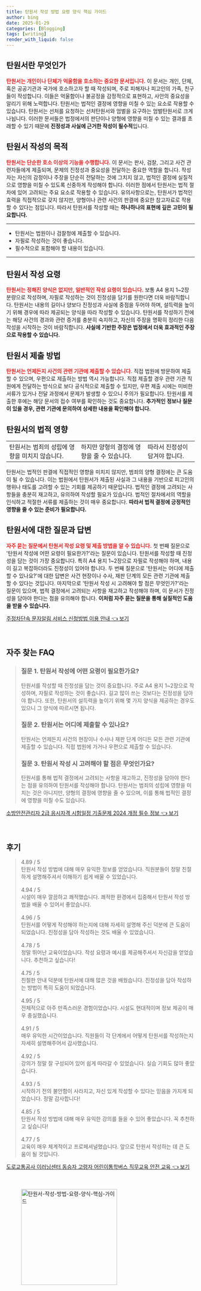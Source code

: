 ```yaml
---
title: 탄원서 작성 방법 요령 양식 핵심 가이드
author: bing
date: 2025-01-29
categories: [Blogging]
tags: [writing]
render_with_liquid: false
---
```



<h2 id='탄원서란 무엇인가'>탄원서란 무엇인가</h2>

<p><b><span style="color: #ee2323;">탄원서는 개인이나 단체가 억울함을 호소하는 중요한 문서입니다.</span></b> 이 문서는 개인, 단체, 혹은 공공기관과 국가에 호소하고자 할 때 작성되며, 주로 피해자나 피고인의 가족, 친구들이 작성합니다. 이들은 억울함이나 불공정을 감정적으로 표현하고, 사안의 중요성을 알리기 위해 노력합니다. 탄원서는 법적인 결정에 영향을 미칠 수 있는 요소로 작용할 수 있습니다. 탄원서는 선처를 요청하는 선처탄원서와 엄벌을 요구하는 엄벌탄원서로 크게 나뉩니다. 이러한 문서들은 법정에서의 판단이나 양형에 영향을 미칠 수 있는 결과를 초래할 수 있기 때문에 <b>진정성과 사실에 근거한 작성이 필수적</b>입니다.</p>

<h2 id='탄원서 작성의 목적'>탄원서 작성의 목적</h2>

<p><b><span style="color: #ee2323;">탄원서는 단순한 호소 이상의 기능을 수행합니다.</span></b> 이 문서는 판사, 검찰, 그리고 사건 관련자들에게 제출되며, 문제의 진정성과 중요성을 전달하는 중요한 역할을 합니다. 작성자는 자신의 감정이나 주장을 단순히 전달하는 것에 그치지 않고, 법적인 결정에 실질적으로 영향을 미칠 수 있도록 신중하게 작성해야 합니다. 이러한 점에서 탄원서는 법적 절차에 있어 고려되는 주요 요소로 작용할 수 있습니다. 유의사항으로는, 탄원서가 법적인 효력을 직접적으로 갖지 않지만, 양형이나 관련 사건의 판결에 중요한 참고자료로 작용할 수 있다는 점입니다. 따라서 탄원서를 작성할 때는 <b>하나하나의 표현에 깊은 고민이 필요합니다.</b></p>

<hr />

<ul>
    <li>탄원서는 법원이나 검찰청에 제출할 수 있습니다.</li>
    <li>자필로 작성하는 것이 좋습니다.</li>
    <li>필수적으로 포함해야 할 내용이 있습니다.</li>
</ul>

<hr />

<h2 id='탄원서 작성 요령'>탄원서 작성 요령</h2>

<p><b><span style="color: #ee2323;">탄원서는 정해진 양식은 없지만, 일반적인 작성 요령이 있습니다.</span></b> 보통 A4 용지 1~2장 분량으로 작성하며, 자필로 작성하는 것이 진정성을 담기를 원한다면 더욱 바람직합니다. 탄원서는 내용의 길이나 양보다 진정성과 사실에 중점을 두어야 하며, 설득력을 높이기 위해 경우에 따라 제공되는 양식을 따라 작성할 수 있습니다. 탄원서를 작성하기 전에는 해당 사건의 경과와 관련 증거를 충분히 숙지하고, 자신의 주장을 명확히 정리한 다음 작성을 시작하는 것이 바람직합니다. <b>사실에 기반한 주장은 법정에서 더욱 효과적인 주장으로 작용할 수 있습니다.</b></p>

<h2 id='탄원서 제출 방법'>탄원서 제출 방법</h2>

<p><b><span style="color: #ee2323;">탄원서는 언제든지 사건의 관련 기관에 제출할 수 있습니다.</span></b> 직접 법원에 방문하여 제출할 수 있으며, 우편으로 제출하는 방법 역시 가능합니다. 직접 제출할 경우 관련 기관 직원에게 전달하는 방식으로 보다 공식적으로 제출할 수 있지만, 우편 제출 시에는 미비한 서류가 있거나 전달 과정에서 문제가 발생할 수 있으니 주의가 필요합니다. 탄원서를 제출한 후에는 해당 문서의 접수 여부를 확인하는 것도 중요합니다. <b>추가적인 정보나 질문이 있을 경우, 관련 기관에 문의하여 상세한 내용을 확인해야 합니다.</b></p>

<h2 id='탄원서의 법적 영향'>탄원서의 법적 영향</h2>

<table>
    <tr>
        <td>탄원서는 범죄의 성립에 영향을 미치지 않습니다.</td>
        <td>하지만 양형의 결정에 영향을 줄 수 있습니다.</td>
        <td>따라서 진정성이 담겨야 합니다.</td>
    </tr>
</table>

<p>탄원서는 법적인 판결에 직접적인 영향을 미치지 않지만, 범죄의 양형 결정에는 큰 도움이 될 수 있습니다. 이는 법원에서 탄원서가 제출된 사실과 그 내용을 기반으로 피고인의 행위나 태도를 고려할 수 있는 기회를 제공하기 때문입니다. 법적인 결정에 고려되는 사항들을 충분히 재고하고, 유의하여 작성할 필요가 있습니다. 법적인 절차에서의 역할을 인식하고 적절한 서류를 제출하는 것이 매우 중요합니다. <b>따라서 법적 결정에 긍정적인 영향을 줄 수 있는 준비가 필요합니다.</b></p>

<h2 id='탄원서에 대한 질문과 답변'>탄원서에 대한 질문과 답변</h2>

<p><b><span style="color: #ee2323;">자주 묻는 질문에서 탄원서 작성 요령 및 제출 방법을 알 수 있습니다.</span></b> 첫 번째 질문으로 '탄원서 작성에 어떤 요령이 필요한가?'라는 질문이 있습니다. 탄원서를 작성할 때 진정성을 담는 것이 가장 중요합니다. 특히 A4 용지 1~2장으로 자필로 작성해야 하며, 내용이 길고 복잡하더라도 진정성이 있어야 합니다. 두 번째 질문으로 '탄원서는 어디에 제출할 수 있나요?'에 대한 답변은 사건 현장이나 수사, 재판 단계의 모든 관련 기관에 제출할 수 있다는 것입니다. 마지막으로 '탄원서 작성 시 고려해야 할 점은 무엇인가?'라는 질문이 있으며, 법적 결정에서 고려되는 사항을 재고하고 작성해야 하며, 이 문서가 진정성을 담아야 한다는 점을 유의해야 합니다. <b>이처럼 자주 묻는 질문을 통해 실질적인 도움을 받을 수 있습니다.</b></p>


<p><a class="click-button" title="주정차단속 문자알림 서비스 신청방법 이용 안내" href="https://afficreate.github.io/posts/%EC%A3%BC%EC%A0%95%EC%B0%A8%EB%8B%A8%EC%86%8D-%EB%AC%B8%EC%9E%90%EC%95%8C%EB%A6%BC-%EC%84%9C%EB%B9%84%EC%8A%A4-%EC%8B%A0%EC%B2%AD%EB%B0%A9%EB%B2%95-%EC%9D%B4%EC%9A%A9-%EC%95%88%EB%82%B4/" rel="dofollow">주정차단속 문자알림 서비스 신청방법 이용 안내 👈 보기</a></p><br>
<h2 id='자주_찾는_FAQ'>자주 찾는 FAQ</h2>
<div itemscope="" itemtype="https://schema.org/FAQPage"> 
<blockquote> 
<div itemscope="" itemprop="mainEntity" itemtype="https://schema.org/Question"> 
<h3 itemprop="name">질문 1. 탄원서 작성에 어떤 요령이 필요한가요?</h3> 
<div itemscope="" itemprop="acceptedAnswer" itemtype="https://schema.org/Answer"> 
<span itemprop="text"> 
<p>탄원서를 작성할 때 진정성을 담는 것이 중요합니다. 주로 A4 용지 1~2장으로 작성하며, 자필로 작성하는 것이 좋습니다. 길고 많이 쓰는 것보다는 진정성을 담아야 합니다. 또한, 탄원서의 설득력을 높이기 위해 몇 가지 양식을 제공하는 경우도 있으니 그 양식에 따르시면 됩니다.</p> 
</span> 
</div> 
</div> 
<div itemscope="" itemprop="mainEntity" itemtype="https://schema.org/Question"> 
<h3 itemprop="name">질문 2. 탄원서는 어디에 제출할 수 있나요?</h3> 
<div itemscope="" itemprop="acceptedAnswer" itemtype="https://schema.org/Answer"> 
<span itemprop="text"> 
<p>탄원서는 언제든지 사건의 현장이나 수사나 재판 단계 어디든 모든 관련 기관에 제출할 수 있습니다. 직접 법원에 가거나 우편으로 제출할 수 있습니다.</p> 
</span> 
</div> 
</div> 
<div itemscope="" itemprop="mainEntity" itemtype="https://schema.org/Question"> 
<h3 itemprop="name">질문 3. 탄원서 작성 시 고려해야 할 점은 무엇인가요?</h3> 
<div itemscope="" itemprop="acceptedAnswer" itemtype="https://schema.org/Answer"> 
<span itemprop="text"> 
<p>탄원서를 통해 법적 결정에서 고려되는 사항을 재고하고, 진정성을 담아야 한다는 점을 유의하여 탄원서를 작성해야 합니다. 탄원서는 범죄의 성립에 영향을 미치는 것은 아니지만, 양형의 결정에 영향을 줄 수 있으며, 이를 통해 법적인 결정에 영향을 미칠 수도 있습니다.</p> 
</span> 
</div> 
</div> 
</blockquote> 
</div>
<p><a class="click-button" title="소방안전관리자 2급 응시자격 시험일정 기출문제 2024 개정 필수 정보" href="https://afficreate.github.io/posts/%EC%86%8C%EB%B0%A9%EC%95%88%EC%A0%84%EA%B4%80%EB%A6%AC%EC%9E%90-2%EA%B8%89-%EC%9D%91%EC%8B%9C%EC%9E%90%EA%B2%A9-%EC%8B%9C%ED%97%98%EC%9D%BC%EC%A0%95-%EA%B8%B0%EC%B6%9C%EB%AC%B8%EC%A0%9C-2024-%EA%B0%9C%EC%A0%95-%ED%95%84%EC%88%98-%EC%A0%95%EB%B3%B4/" rel="dofollow">소방안전관리자 2급 응시자격 시험일정 기출문제 2024 개정 필수 정보 👈 보기</a></p><br>
<h2 id='후기'>후기</h2>
<div itemscope itemtype="https://schema.org/Product">
  <blockquote>
  <div itemprop="review" itemscope itemtype="https://schema.org/Review">
      <div itemprop="reviewRating" itemscope itemtype="https://schema.org/Rating"> <span itemprop="ratingValue">4.89</span> / <span itemprop="bestRating">5</span> </div>
      <span itemprop="reviewBody">탄원서 작성 방법에 대해 매우 유익한 정보를 얻었습니다. 직원분들이 정말 친절하게 설명해주셔서 이해하기 쉽게 배울 수 있었습니다.</span>
  </div>
  <br>
  <div itemprop="review" itemscope itemtype="https://schema.org/Review">
      <div itemprop="reviewRating" itemscope itemtype="https://schema.org/Rating"> <span itemprop="ratingValue">4.94</span> / <span itemprop="bestRating">5</span> </div>
      <span itemprop="reviewBody">시설이 매우 깔끔하고 쾌적했습니다. 쾌적한 환경에서 집중해서 탄원서 작성 방법을 배울 수 있어서 좋았습니다.</span>
  </div>
  <br>
  <div itemprop="review" itemscope itemtype="https://schema.org/Review">
      <div itemprop="reviewRating" itemscope itemtype="https://schema.org/Rating"> <span itemprop="ratingValue">4.96</span> / <span itemprop="bestRating">5</span> </div>
      <span itemprop="reviewBody">탄원서를 어떻게 작성해야 하는지에 대해 자세히 설명해 주신 덕분에 큰 도움이 되었습니다. 진정성을 담아 작성하는 것도 배울 수 있었습니다.</span>
  </div>
  <br>
  <div itemprop="review" itemscope itemtype="https://schema.org/Review">
      <div itemprop="reviewRating" itemscope itemtype="https://schema.org/Rating"> <span itemprop="ratingValue">4.78</span> / <span itemprop="bestRating">5</span> </div>
      <span itemprop="reviewBody">정말 뛰어난 교육이었습니다. 작성 요령과 예시를 제공해주셔서 자신감을 얻었습니다. 추천하고 싶습니다!</span>
  </div>
  <br>
  <div itemprop="review" itemscope itemtype="https://schema.org/Review">
      <div itemprop="reviewRating" itemscope itemtype="https://schema.org/Rating"> <span itemprop="ratingValue">4.75</span> / <span itemprop="bestRating">5</span> </div>
      <span itemprop="reviewBody">친절한 안내 덕분에 탄원서에 대해 많은 것을 배웠습니다. 진정성을 담아 작성하는 방법이 특히 도움이 되었습니다.</span>
  </div>
  <br>
  <div itemprop="review" itemscope itemtype="https://schema.org/Review">
      <div itemprop="reviewRating" itemscope itemtype="https://schema.org/Rating"> <span itemprop="ratingValue">4.95</span> / <span itemprop="bestRating">5</span> </div>
      <span itemprop="reviewBody">전체적으로 아주 만족스러운 경험이었습니다. 시설도 현대적이며 정보 제공이 매우 충실했습니다.</span>
  </div>
  <br>
  <div itemprop="review" itemscope itemtype="https://schema.org/Review">
      <div itemprop="reviewRating" itemscope itemtype="https://schema.org/Rating"> <span itemprop="ratingValue">4.91</span> / <span itemprop="bestRating">5</span> </div>
      <span itemprop="reviewBody">매우 유익한 시간이었습니다. 직원들이 각 단계에서 어떻게 탄원서를 작성하는지 자세히 설명해주어서 감사했습니다.</span>
  </div>
  <br>
  <div itemprop="review" itemscope itemtype="https://schema.org/Review">
      <div itemprop="reviewRating" itemscope itemtype="https://schema.org/Rating"> <span itemprop="ratingValue">4.92</span> / <span itemprop="bestRating">5</span> </div>
      <span itemprop="reviewBody">강의가 정말 잘 구성되어 있어 쉽게 따라갈 수 있었습니다. 실습 기회도 많아 좋았습니다.</span>
  </div>
  <br>
  <div itemprop="review" itemscope itemtype="https://schema.org/Review">
      <div itemprop="reviewRating" itemscope itemtype="https://schema.org/Rating"> <span itemprop="ratingValue">4.93</span> / <span itemprop="bestRating">5</span> </div>
      <span itemprop="reviewBody">시작하기 전의 불안함이 사라지고, 자신 있게 작성할 수 있다는 믿음을 가지게 되었습니다. 정말 감사합니다!</span>
  </div>
  <br>
  <div itemprop="review" itemscope itemtype="https://schema.org/Review">
      <div itemprop="reviewRating" itemscope itemtype="https://schema.org/Rating"> <span itemprop="ratingValue">4.85</span> / <span itemprop="bestRating">5</span> </div>
      <span itemprop="reviewBody">탄원서 작성 방법에 대해 매우 유익한 강의를 들을 수 있어 좋았습니다. 꼭 추천하고 싶습니다!</span>
  </div>
  <br>
  <div itemprop="review" itemscope itemtype="https://schema.org/Review">
      <div itemprop="reviewRating" itemscope itemtype="https://schema.org/Rating"> <span itemprop="ratingValue">4.77</span> / <span itemprop="bestRating">5</span> </div>
      <span itemprop="reviewBody">교육이 매우 체계적이고 프로페셔널했습니다. 앞으로 탄원서 작성하는 데 큰 도움이 될 것입니다.</span>
  </div>
  </blockquote>
</div>
<p><a class="click-button" title="도로교통공사 이러닝센터 동승자 고령자 어린이통학버스 직무교육 안전 교육" href="https://afficreate.github.io/posts/%EB%8F%84%EB%A1%9C%EA%B5%90%ED%86%B5%EA%B3%B5%EC%82%AC-%EC%9D%B4%EB%9F%AC%EB%8B%9D%EC%84%BC%ED%84%B0-%EB%8F%99%EC%8A%B9%EC%9E%90-%EA%B3%A0%EB%A0%B9%EC%9E%90-%EC%96%B4%EB%A6%B0%EC%9D%B4%ED%86%B5%ED%95%99%EB%B2%84%EC%8A%A4-%EC%A7%81%EB%AC%B4%EA%B5%90%EC%9C%A1-%EC%95%88%EC%A0%84-%EA%B5%90%EC%9C%A1/" rel="dofollow">도로교통공사 이러닝센터 동승자 고령자 어린이통학버스 직무교육 안전 교육 👈 보기</a></p><br>
<figure class="image"><img src="https://afficreate.github.io/assets/img/thumbnail/탄원서-작성-방법-요령-양식-핵심-가이드.webp" alt="탄원서-작성-방법-요령-양식-핵심-가이드" width="256" height="256"></figure>